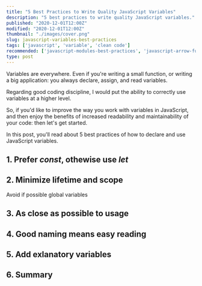 ```yaml
---
title: "5 Best Practices to Write Quality JavaScript Variables"
description: "5 best practices to write quality JavaScript variables."
published: "2020-12-01T12:00Z"
modified: "2020-12-01T12:00Z"
thumbnail: "./images/cover.png"
slug: javascript-variables-best-practices
tags: ['javascript', 'variable', 'clean code']
recommended: ['javascript-modules-best-practices', 'javascript-arrow-functions-best-practices']
type: post
---
```


Variables are everywhere. Even if you're writing a small function, or writing a big application: you always declare, assign, and read variables.  

Regarding good coding discipline, I would put the ability to correctly use variables at a higher level.  

So, if you'd like to improve the way you work with variables in JavaScript, and then enjoy the benefits of increased readability and maintainability of your code: then let's get started.  

In this post, you'll read about 5 best practices of how to declare and use JavaScript variables.

## 1. Prefer *const*, othewise use *let*

## 2. Minimize lifetime and scope

Avoid if possible global variables

## 3. As close as possible to usage

## 4. Good naming means easy reading

## 5. Add exlanatory variables

## 6. Summary